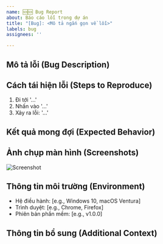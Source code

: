 ```yaml
---
name: 🆘🆘 Bug Report
about: Báo cáo lỗi trong dự án
title: "[Bug]: <Mô tả ngắn gọn về lỗi>"
labels: bug
assignees: ''

---
```


## Mô tả lỗi (Bug Description)
<!-- Mô tả lỗi bạn gặp phải một cách ngắn gọn và rõ ràng. -->

## Cách tái hiện lỗi (Steps to Reproduce)
1. Đi tới '...'
2. Nhấn vào '...'
3. Xảy ra lỗi: '...'

## Kết quả mong đợi (Expected Behavior)
<!-- Mô tả điều bạn mong đợi sẽ xảy ra thay vì lỗi. -->

## Ảnh chụp màn hình (Screenshots)
<!-- Thêm ảnh chụp màn hình nếu có thể giúp giải thích vấn đề. -->
![Screenshot](https://via.placeholder.com/400x300.png?text=Add+Screenshot+Here)

## Thông tin môi trường (Environment)
<!-- Điền thông tin môi trường mà lỗi xảy ra. -->
- Hệ điều hành: [e.g., Windows 10, macOS Ventura]
- Trình duyệt: [e.g., Chrome, Firefox]
- Phiên bản phần mềm: [e.g., v1.0.0]

## Thông tin bổ sung (Additional Context)
<!-- Thêm bất kỳ thông tin nào khác mà bạn nghĩ là hữu ích. -->
